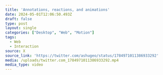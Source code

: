 ```yaml
---
title: 'Annotations, reactions, and animations'
date: 2024-05-01T12:06:50.493Z
draft: false
type: post
layout: single
categories: ["Desktop", "Web", "Motion"]
tags:
  - Web
  - Interaction
source: X
source_link: 'https://twitter.com/ashugeo/status/1784971011386933292'
media: /uploads/twitter.com_1784971011386933292.mp4
media_type: video
---
```


